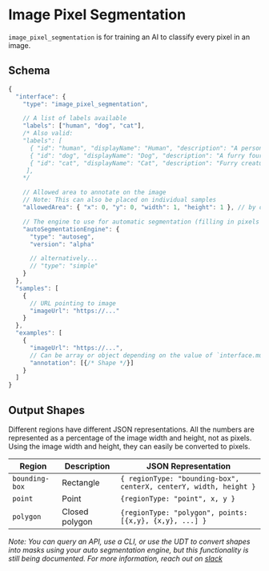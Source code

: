 # Image Pixel Segmentation

`image_pixel_segmentation` is for training an AI to classify every pixel in an image.

## Schema

```javascript
{
  "interface": {
    "type": "image_pixel_segmentation",

    // A list of labels available
    "labels": ["human", "dog", "cat"],
    /* Also valid:
    "labels": [
      { "id": "human", "displayName": "Human", "description": "A person." },
      { "id": "dog", "displayName": "Dog", "description": "A furry four legged creature" },
      { "id": "cat", "displayName": "Cat", "description": "Furry creature with whiskers" }
     ],
    */

    // Allowed area to annotate on the image
    // Note: This can also be placed on individual samples
    "allowedArea": { "x": 0, "y": 0, "width": 1, "height": 1 }, // by default, the entire image

    // The engine to use for automatic segmentation (filling in pixels with guesses)
    "autoSegmentationEngine": {
      "type": "autoseg",
      "version": "alpha"

      // alternatively...
      // "type": "simple"
    }
  },
  "samples": [
    {
      // URL pointing to image
      "imageUrl": "https://..."
    }
  },
  "examples": [
    {
      "imageUrl": "https://...",
      // Can be array or object depending on the value of `interface.multipleRegions`
      "annotation": [{/* Shape */}]
    }
  ]
}
```

## Output Shapes

Different regions have different JSON representations. All the numbers are represented as a percentage of the image width and height, not as pixels. Using the image width and height, they can easily be converted to pixels.

| Region         | Description    | JSON Representation                                               |
| -------------- | -------------- | ----------------------------------------------------------------- |
| `bounding-box` | Rectangle      | `{ regionType: "bounding-box", centerX, centerY, width, height }` |
| `point`        | Point          | `{regionType: "point", x, y }`                                    |
| `polygon`      | Closed polygon | `{regionType: "polygon", points: [{x,y}, {x,y}, ...] }`           |

_Note: You can query an API, use a CLI, or use the UDT to convert shapes into masks using your auto segmentation engine,
but this functionality is still being documented. For more information, reach out on [slack](https://join.slack.com/t/universaldatatool/shared_invite/zt-d8teykwi-iOSOUfxugKR~M4AJN6VL3g)_
